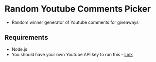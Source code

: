 # Random Youtube Comments Picker

- Random winner generator of Youtube comments for giveaways

## Requirements

- Node.js
- You should have your own Youtube API key to run this - [Link](https://developers.google.com/youtube/v3/getting-started)
